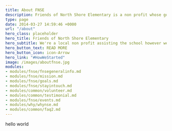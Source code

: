 ```yaml
---
title: About FNSE
description: Friends of North Shore Elementary is a non profit whose goal is to support North Shore Elementary however possible, so that it continues to be the first choice for local families.
type: page
date: 2014-03-27 14:59:46 +0000
url: "/about"
hero_class: placeholder
hero_title: Friends of North Shore Elementary
hero_subtitle: We're a local non profit assisting the school however we can.
hero_button_text: READ MORE
hero_button_icon: icon-Arrow
hero_link: "#HowWeStarted"
image: /images/aboutfnse.jpg
modules:
- modules/fnse/fnsegeneralinfo.md
- modules/fnse/mission.md
- modules/fnse/goals.md
- modules/fnse/stayintouch.md
- modules/common/volunteer.md
- modules/common/testimonial.md
- modules/fnse/events.md
- modules/why/whynse.md
- modules/common/faq2.md
---
```

hello world
